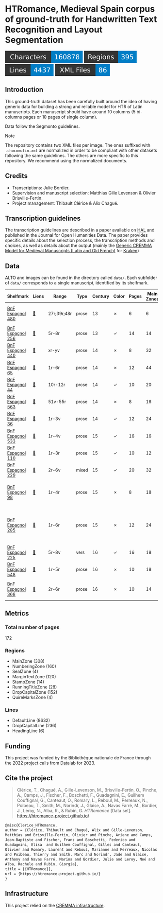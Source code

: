 HTRomance, Medieval Spain corpus of ground-truth for Handwritten Text Recognition
  and Layout Segmentation
=====================
![characters badge](badges/characters.svg) ![regions badge](badges/regions.svg) ![lines badge](badges/lines.svg) ![files badge](badges/files.svg)

<!-- Custom Zone -->

## Introduction

This ground-truth dataset has been carefully built around the idea of having generic data for building a strong and reliable model for HTR of Latin manuscripts. Each manuscript should have around 10 columns (5 bi-columns pages or 10 pages of single column).

Data follow the Segmonto guidelines.

> [!NOTE]
> The repository contains two XML files per image. The ones suffixed with `.chocomufin.xml` are normalized in order to be compliant with other datasets following the same guidelines. The others are more specific to this repository. We recommend using the normalized documents.


## Credits

- Transcriptions: Julie Bordier.
- Supervision and manuscript selection: Matthias Gille Levenson & Olivier Brisville-Fertin.
- Project management: Thibault Clérice & Alix Chagué.

<!-- Rien ne doit être modifié manuellement après la balise Start Auto -->

<!-- Start Auto -->

## Transcription guidelines

The transcription guidelines are described in a paper available on [HAL](https://hal-enc.archives-ouvertes.fr/hal-03828353) and published in the Journal for Open Humanities Data. The paper provides specific details about the selection process, the transcription methods and choices, as well as details about the output (mainly the [Generic CREMMA Model for Medieval Manuscripts (Latin and Old French)](https://zenodo.org/record/7234166#.Y7f69afMJhE) for [Kraken](https://kraken.re))

## Data

ALTO and images can be found in the directory called `data/`. Each subfolder of `data/` corresponds to a 
single manuscript, identified by its shelfmark.

<!-- BeginTable -->

| Shelfmark                                                            | Liens                                               | Range       | Type   |   Century | Color   |   Pages |   Main Zones |   Lines |   Characters | Genre                   | Content                                                                 |
|----------------------------------------------------------------------|-----------------------------------------------------|-------------|--------|-----------|---------|---------|--------------|---------|--------------|-------------------------|-------------------------------------------------------------------------|
| [BnF Espagnol 480](https://gallica.bnf.fr/ark:/12148/btv1b100347425) | [📁](../middle-ages-in-spain/data/bnf-espagnol-480) | 27r;39r;48r | prose  |        13 | ✗       |       6 |            6 |     160 |        22279 | juridique               | Documents relatifs à l'hôpital de Burgos                                |
| [BnF Espagnol 256](https://gallica.bnf.fr/ark:/12148/btv1b525184396) | [📁](../middle-ages-in-spain/data/bnf-espagnol-256) | 5r-8r       | prose  |        13 | ✓       |      14 |           14 |     450 |        25743 | juridique               | Fuero Juzgo                                                             |
| [BnF Espagnol 440](https://gallica.bnf.fr/ark:/12148/btv1b10033502d) | [📁](../middle-ages-in-spain/data/bnf-espagnol-440) | xr-yv       | prose  |        14 | ✗       |       8 |           32 |     706 |        16476 | juridique               | Siete Partidas                                                          |
| [BnF Espagnol 65](https://gallica.bnf.fr/ark:/12148/btv1b100361755)  | [📁](../middle-ages-in-spain/data/bnf-espagnol-65)  | 1r-6r       | prose  |        14 | ✗       |      12 |           44 |    1476 |        33573 | juridique               | Fors de Navarre                                                         |
| [BnF Espagnol 44](https://gallica.bnf.fr/ark:/12148/btv1b52506309k)  | [📁](../middle-ages-in-spain/data/bnf-espagnol-44)  | 10r-12r     | prose  |        14 | ✓       |      10 |           20 |     832 |        25863 | hagiographie            | Légende dorée                                                           |
| [BnF Espagnol 563](https://gallica.bnf.fr/ark:/12148/btv1b100335333) | [📁](../middle-ages-in-spain/data/bnf-espagnol-563) | 51v-55r     | prose  |        14 | ✗       |       8 |           16 |     476 |        23571 | médecine                | Canon d'Avicenne                                                        |
| [BnF Espagnol 36](https://gallica.bnf.fr/ark:/12148/btv1b100295099)  | [📁](../middle-ages-in-spain/data/bnf-espagnol-36)  | 1r-3v       | prose  |        14 | ✓       |      12 |           24 |     938 |        29093 | roman chevaleresque     | Libro del caballero Zifar                                               |
| [BnF Espagnol 533](https://gallica.bnf.fr/ark:/12148/btv1b52501946f) | [📁](../middle-ages-in-spain/data/bnf-espagnol-533) | 1r-4v       | prose  |        15 | ✓       |      16 |           16 |     452 |        17023 | littérature épistolaire | Bursario                                                                |
| [BnF Espagnol 110](https://gallica.bnf.fr/ark:/12148/btv1b53158458z) | [📁](../middle-ages-in-spain/data/bnf-espagnol-110) | 1r-3r       | prose  |        15 | ✓       |      10 |           12 |     362 |        25790 | historiographie         | Suma de los reyes de España                                             |
| [BnF Espagnol 229](https://gallica.bnf.fr/ark:/12148/btv1b8436399x)  | [📁](../middle-ages-in-spain/data/bnf-espagnol-229) | 2r-6v       | mixed  |        15 | ✓       |      20 |           32 |     890 |        24194 | poésie + gloses         | Laberinto de Fortuna et gloses                                          |
| [BnF Espagnol 98](https://gallica.bnf.fr/ark:/12148/btv1b100327930)  | [📁](../middle-ages-in-spain/data/bnf-espagnol-98)  | 1r-4r       | prose  |        15 | ✗       |       8 |           18 |     488 |        23933 | protocole               | Ordinacions fetes per lo molt alt senyor en P[ere]                      |
| [BnF Espagnol 285](https://gallica.bnf.fr/ark:/12148/btv1b100345896) | [📁](../middle-ages-in-spain/data/bnf-espagnol-285) | 1r-6r       | prose  |        15 | ✗       |      12 |           24 |     592 |        14201 | généalogie              | El linaje donde bienen fijos e fijas de don fray Fernand Perez de Ayala |
| [BnF Espagnol 225](https://gallica.bnf.fr/ark:/12148/btv1b8452205t)  | [📁](../middle-ages-in-spain/data/bnf-espagnol-225) | 5r-8v       | vers   |        16 | ✓       |      16 |           18 |     396 |        11575 | poésie                  | Chansonnier catalan                                                     |
| [BnF Espagnol 548](https://gallica.bnf.fr/ark:/12148/btv1b100335316) | [📁](../middle-ages-in-spain/data/bnf-espagnol-548) | 1r-5r       | prose  |        16 | ✗       |      10 |           18 |     344 |        13248 | juridique               | Ordonnances des consuls de la mer                                       |
| [BnF Espagnol 368](https://gallica.bnf.fr/ark:/12148/btv1b100360337) | [📁](../middle-ages-in-spain/data/bnf-espagnol-368) | 2r-6r       | prose  |        16 | ✗       |      10 |           14 |     312 |        15166 | didactique              | Dialogos de los grados de perfecion..                                   |

<!-- EndTable -->

## Metrics

<!-- StartMetric -->

### Total number of pages

172

### Regions

- MainZone (308)
- NumberingZone (160)
- SealZone (4)
- MarginTextZone (120)
- StampZone (14)
- RunningTitleZone (28)
- DropCapitalZone (152)
- QuireMarksZone (4)

### Lines

- DefaultLine (8632)
- DropCapitalLine (236)
- HeadingLine (6)

<!-- EndMetric -->

## Funding

This project was funded by the Bibliothèque nationale de France through the 2022 project calls from
[Datalab](https://www.bnf.fr/fr/bnf-datalab) for 2023.

## Cite the project

> Clérice, T., Chagué, A., Gille-Levenson, M., Brisville-Fertin, O., Pinche, A., Camps, J., Fischer, F., Boschetti, F., Guadagnini, E., Guilhem Couffignal, G., Canteaut, O., Romary, L., Reboul, M., Perreaux, N., Poibeau, T., Smith, M., Norindr, J., Glaise, A., Navas Farré, M., Bordier, J., Leroy, N., Alba, R., & Rubin, G. *HTRomance* [Data set]. https://htromance-project.github.io/
```
@misc{Clerice_HTRomance,
author = {Clérice, Thibault and Chagué, Alix and Gille-Levenson, Matthias and Brisville-Fertin, Olivier and Pinche, Ariane and Camps, Jean-Baptiste and Fischer, Franz and Boschetti, Federico and Guadagnini, Elisa  and Guilhem Couffignal, Gilles and Canteaut, Olivier and Romary, Laurent and Reboul, Marianne and Perreaux, Nicolas and Poibeau, Thierry and Smith, Marc and Norindr, Jade and Glaise, Anthony and Navas Farré, Marina and Bordier, Julie and Leroy, Noé and Alba, Rachele and Rubin, Giorgia},
title = {{HTRomance}},
url = {https://htromance-project.github.io/}
}
```

## Infrastructure

This project relied on the [CREMMA infrastructure](https://www.dim-map.fr/projets-soutenus/cremma/).

